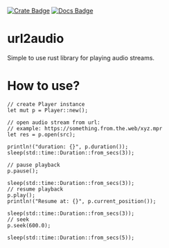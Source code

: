 [![Crate Badge]][Crate]
[![Docs Badge]][Docs]

[Crate Badge]: https://img.shields.io/crates/v/url2audio?logo=rust&style=flat-square
[Crate]: https://crates.io/crates/url2audio
[Docs Badge]: https://img.shields.io/docsrs/url2audio?logo=rust&style=flat-square
[Docs]: https://docs.rs/url2audio/


# url2audio

Simple to use rust library for playing audio streams.

# How to use?

```
// create Player instance 
let mut p = Player::new();

// open audio stream from url:
// example: https://something.from.the.web/xyz.mpr
let res = p.open(src);

println!("duration: {}", p.duration());
sleep(std::time::Duration::from_secs(3));

// pause playback
p.pause();

sleep(std::time::Duration::from_secs(3));
// resume playback
p.play();
println!("Resume at: {}", p.current_position());

sleep(std::time::Duration::from_secs(3));
// seek
p.seek(600.0);

sleep(std::time::Duration::from_secs(5));
```
